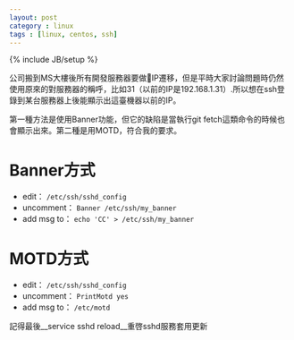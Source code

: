 ```yaml
---
layout: post
category : linux
tags : [linux, centos, ssh]
---
```

{% include JB/setup %}

公司搬到MS大樓後所有開發服務器要做IP遷移，但是平時大家討論問題時仍然使用原來的對服務器的稱呼，比如31（以前的IP是192.168.1.31）.所以想在ssh登錄到某台服務器上後能顯示出這臺機器以前的IP。

第一種方法是使用Banner功能，但它的缺陷是當執行git fetch這類命令的時候也會顯示出來。第二種是用MOTD，符合我的要求。

# Banner方式 #
- edit： `/etc/ssh/sshd_config`
- uncomment： `Banner /etc/ssh/my_banner` 
- add msg to： `echo 'CC' > /etc/ssh/my_banner`

# MOTD方式 #
- edit： `/etc/ssh/sshd_config`
- uncomment： `PrintMotd yes`
- add msg to： `/etc/motd`

記得最後__service sshd reload__重啓sshd服務套用更新
